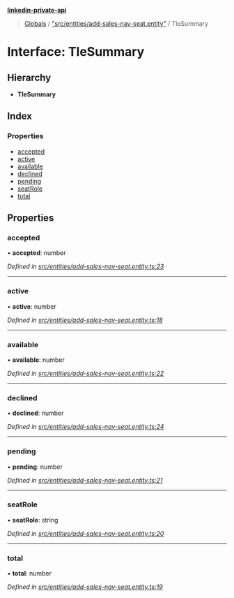 **[linkedin-private-api](../README.md)**

> [Globals](../globals.md) / ["src/entities/add-sales-nav-seat.entity"](../modules/_src_entities_add_sales_nav_seat_entity_.md) / TleSummary

# Interface: TleSummary

## Hierarchy

* **TleSummary**

## Index

### Properties

* [accepted](_src_entities_add_sales_nav_seat_entity_.tlesummary.md#accepted)
* [active](_src_entities_add_sales_nav_seat_entity_.tlesummary.md#active)
* [available](_src_entities_add_sales_nav_seat_entity_.tlesummary.md#available)
* [declined](_src_entities_add_sales_nav_seat_entity_.tlesummary.md#declined)
* [pending](_src_entities_add_sales_nav_seat_entity_.tlesummary.md#pending)
* [seatRole](_src_entities_add_sales_nav_seat_entity_.tlesummary.md#seatrole)
* [total](_src_entities_add_sales_nav_seat_entity_.tlesummary.md#total)

## Properties

### accepted

•  **accepted**: number

*Defined in [src/entities/add-sales-nav-seat.entity.ts:23](https://github.com/cosiall/linkedin-private-api/blob/7ebb094/src/entities/add-sales-nav-seat.entity.ts#L23)*

___

### active

•  **active**: number

*Defined in [src/entities/add-sales-nav-seat.entity.ts:18](https://github.com/cosiall/linkedin-private-api/blob/7ebb094/src/entities/add-sales-nav-seat.entity.ts#L18)*

___

### available

•  **available**: number

*Defined in [src/entities/add-sales-nav-seat.entity.ts:22](https://github.com/cosiall/linkedin-private-api/blob/7ebb094/src/entities/add-sales-nav-seat.entity.ts#L22)*

___

### declined

•  **declined**: number

*Defined in [src/entities/add-sales-nav-seat.entity.ts:24](https://github.com/cosiall/linkedin-private-api/blob/7ebb094/src/entities/add-sales-nav-seat.entity.ts#L24)*

___

### pending

•  **pending**: number

*Defined in [src/entities/add-sales-nav-seat.entity.ts:21](https://github.com/cosiall/linkedin-private-api/blob/7ebb094/src/entities/add-sales-nav-seat.entity.ts#L21)*

___

### seatRole

•  **seatRole**: string

*Defined in [src/entities/add-sales-nav-seat.entity.ts:20](https://github.com/cosiall/linkedin-private-api/blob/7ebb094/src/entities/add-sales-nav-seat.entity.ts#L20)*

___

### total

•  **total**: number

*Defined in [src/entities/add-sales-nav-seat.entity.ts:19](https://github.com/cosiall/linkedin-private-api/blob/7ebb094/src/entities/add-sales-nav-seat.entity.ts#L19)*

